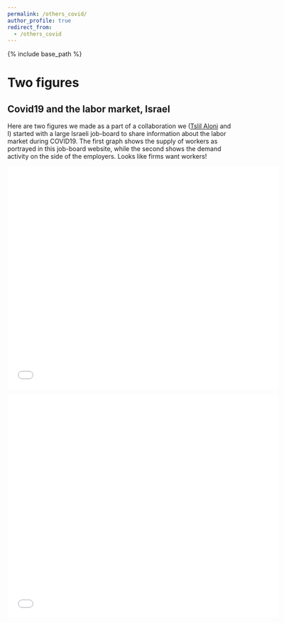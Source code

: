 ```yaml
---
permalink: /others_covid/
author_profile: true
redirect_from:
  - /others_covid
---
```


{% include base_path %}

# Two figures
## Covid19 and the labor market, Israel
Here are two figures we made as a part of a collaboration we ([Tslil Aloni](https://sites.google.com/view/tslil-aloni/home?authuser=0)  and I) started with a large Israeli job-board to share information about the labor market during COVID19. 
The first graph shows the supply of workers as portrayed in this job-board website, while the second shows the demand activity on the side of the employers. 
Looks like firms want workers!

[comment]: <> (In the early months of the Coronavirus pandemic, where no real-time labor market data were available, Tslil Aloni and I planted the seeds for a long-term collaboration with the Israeli job board .)

[comment]: <> (The first but not the last! output is a descriptive statistics of the Israeli labor market during the pandemic, as it is being reflected in Drushim’s website.)

[comment]: <> (The full report will be available soon on Drushim’s website. Here we provide just a few figures:)

<p align="center"><iframe width="610" height="500" frameborder="0" scrolling="no" src="//plotly.com/~tslilaloni/342.embed"></iframe></p>

<p align="center"><iframe width="610" height="500" frameborder="0" scrolling="no" src="//plotly.com/~tslilaloni/336.embed"></iframe></p>

[comment]: <> (<p align="center"><iframe width="700" height="500" frameborder="0" scrolling="no" src="//plotly.com/~tslilaloni/340.embed"></iframe></p>)


<!---
comment
-->

